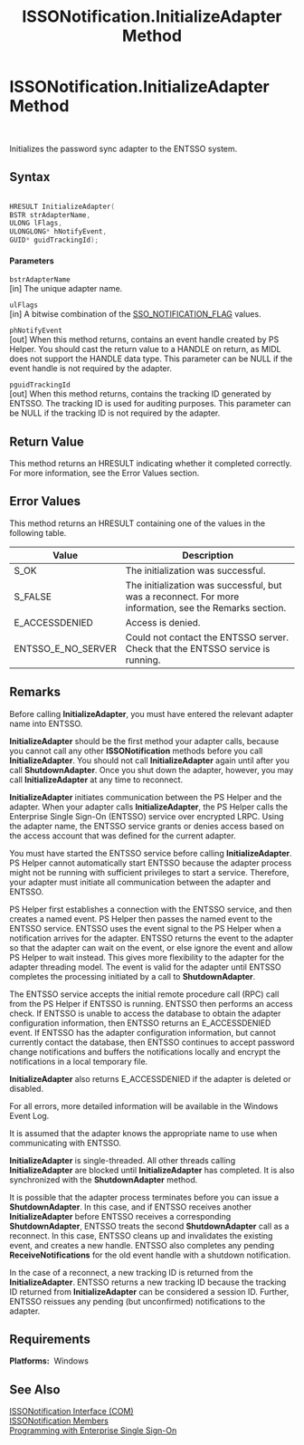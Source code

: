 ﻿---
title: ISSONotification.InitializeAdapter Method
TOCTitle: ISSONotification.InitializeAdapter Method
ms:assetid: e8f9635f-1c64-4340-964c-f485bf17f266
ms:mtpsurl: https://msdn.microsoft.com/en-us/library/Aa705522(v=BTS.80)
ms:contentKeyID: 51533130
ms.date: 08/30/2017
mtps_version: v=BTS.80
dev_langs:
- c++
---

# ISSONotification.InitializeAdapter Method

 

Initializes the password sync adapter to the ENTSSO system.

## Syntax

``` c++
  
HRESULT InitializeAdapter(  
BSTR strAdapterName,  
ULONG lFlags,  
ULONGLONG* hNotifyEvent,  
GUID* guidTrackingId);  
```

#### Parameters

`bstrAdapterName`  
\[in\] The unique adapter name.

`ulFlags`  
\[in\] A bitwise combination of the [SSO\_NOTIFICATION\_FLAG](sso-notification-flag-enumeration-com.md) values.

`phNotifyEvent`  
\[out\] When this method returns, contains an event handle created by PS Helper. You should cast the return value to a HANDLE on return, as MIDL does not support the HANDLE data type. This parameter can be NULL if the event handle is not required by the adapter.

`pguidTrackingId`  
\[out\] When this method returns, contains the tracking ID generated by ENTSSO. The tracking ID is used for auditing purposes. This parameter can be NULL if the tracking ID is not required by the adapter.

## Return Value

This method returns an HRESULT indicating whether it completed correctly. For more information, see the Error Values section.

## Error Values

This method returns an HRESULT containing one of the values in the following table.

<table>
<thead>
<tr class="header">
<th>Value</th>
<th>Description</th>
</tr>
</thead>
<tbody>
<tr class="odd">
<td>S_OK</td>
<td>The initialization was successful.</td>
</tr>
<tr class="even">
<td>S_FALSE</td>
<td>The initialization was successful, but was a reconnect. For more information, see the Remarks section.</td>
</tr>
<tr class="odd">
<td>E_ACCESSDENIED</td>
<td>Access is denied.</td>
</tr>
<tr class="even">
<td>ENTSSO_E_NO_SERVER</td>
<td>Could not contact the ENTSSO server. Check that the ENTSSO service is running.</td>
</tr>
</tbody>
</table>


## Remarks

Before calling **InitializeAdapter**, you must have entered the relevant adapter name into ENTSSO.

**InitializeAdapter** should be the first method your adapter calls, because you cannot call any other **ISSONotification** methods before you call **InitializeAdapter**. You should not call **InitializeAdapter** again until after you call **ShutdownAdapter**. Once you shut down the adapter, however, you may call **InitializeAdapter** at any time to reconnect.

**InitializeAdapter** initiates communication between the PS Helper and the adapter. When your adapter calls **InitializeAdapter**, the PS Helper calls the Enterprise Single Sign-On (ENTSSO) service over encrypted LRPC. Using the adapter name, the ENTSSO service grants or denies access based on the access account that was defined for the current adapter.

You must have started the ENTSSO service before calling **InitializeAdapter**. PS Helper cannot automatically start ENTSSO because the adapter process might not be running with sufficient privileges to start a service. Therefore, your adapter must initiate all communication between the adapter and ENTSSO.

PS Helper first establishes a connection with the ENTSSO service, and then creates a named event. PS Helper then passes the named event to the ENTSSO service. ENTSSO uses the event signal to the PS Helper when a notification arrives for the adapter. ENTSSO returns the event to the adapter so that the adapter can wait on the event, or else ignore the event and allow PS Helper to wait instead. This gives more flexibility to the adapter for the adapter threading model. The event is valid for the adapter until ENTSSO completes the processing initiated by a call to **ShutdownAdapter**.

The ENTSSO service accepts the initial remote procedure call (RPC) call from the PS Helper if ENTSSO is running. ENTSSO then performs an access check. If ENTSSO is unable to access the database to obtain the adapter configuration information, then ENTSSO returns an E\_ACCESSDENIED event. If ENTSSO has the adapter configuration information, but cannot currently contact the database, then ENTSSO continues to accept password change notifications and buffers the notifications locally and encrypt the notifications in a local temporary file.

**InitializeAdapter** also returns E\_ACCESSDENIED if the adapter is deleted or disabled.

For all errors, more detailed information will be available in the Windows Event Log.

It is assumed that the adapter knows the appropriate name to use when communicating with ENTSSO.

**InitializeAdapter** is single-threaded. All other threads calling **InitializeAdapter** are blocked until **InitializeAdapter** has completed. It is also synchronized with the **ShutdownAdapter** method.

It is possible that the adapter process terminates before you can issue a **ShutdownAdapter**. In this case, and if ENTSSO receives another **InitializeAdapter** before ENTSSO receives a corresponding **ShutdownAdapter**, ENTSSO treats the second **ShutdownAdapter** call as a reconnect. In this case, ENTSSO cleans up and invalidates the existing event, and creates a new handle. ENTSSO also completes any pending **ReceiveNotifications** for the old event handle with a shutdown notification.

In the case of a reconnect, a new tracking ID is returned from the **InitializeAdapter**. ENTSSO returns a new tracking ID because the tracking ID returned from **InitializeAdapter** can be considered a session ID. Further, ENTSSO reissues any pending (but unconfirmed) notifications to the adapter.

## Requirements

**Platforms:**  Windows

## See Also

[ISSONotification Interface (COM)](issonotification-interface-com.md)  
[ISSONotification Members](issonotification-members.md)  
[Programming with Enterprise Single Sign-On](https://msdn.microsoft.com/en-us/library/aa704508\(v=bts.80\))

